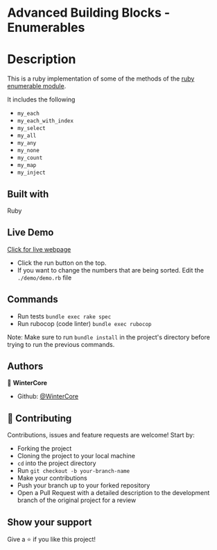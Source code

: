 # Advanced Building Blocks - Enumerables

# Description

This is a ruby implementation of some of the methods of the [ruby enumerable module](https://ruby-doc.org/core-2.7.1/Enumerable.html).

It includes the following
- `my_each`
- `my_each_with_index`
- `my_select`
- `my_all`
- `my_any`
- `my_none`
- `my_count`
- `my_map`
- `my_inject`

## Built with

Ruby

## Live Demo

[Click for live webpage]()

- Click the run button on the top.
- If you want to change the numbers that are being sorted. Edit the `./demo/demo.rb` file

## Commands

- Run tests `bundle exec rake spec`
- Run rubocop (code linter) `bundle exec rubocop`

Note: Make sure to run `bundle install` in the project's directory before trying to run the previous commands.

## Authors

👤 **WinterCore**

- Github: [@WinterCore](https://github.com/WinterCore)

## 🤝 Contributing

Contributions, issues and feature requests are welcome! Start by:

- Forking the project
- Cloning the project to your local machine
- `cd` into the project directory
- Run `git checkout -b your-branch-name`
- Make your contributions
- Push your branch up to your forked repository
- Open a Pull Request with a detailed description to the development branch of the original project for a review

## Show your support

Give a ⭐️ if you like this project!
